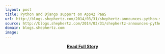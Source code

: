 ```yaml
---
layout: post
title: Python and Django support on App42 PaaS
url: http://blogs.shephertz.com/2014/03/31/shephertz-announces-python-support/
source: http://blogs.shephertz.com/2014/03/31/shephertz-announces-python-support/
domain: blogs.shephertz.com
image: 
---
```


<p></p>
<center><p><a href="http://blogs.shephertz.com/2014/03/31/shephertz-announces-python-support/" style='padding:25px; font-sze:18px; font-weight: bold;'>Read Full Story</a></p></center>
